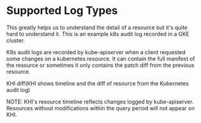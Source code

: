 # Supported Log Types

This greatly helps us to understand the detail of a resource but it's quite hard to understand it. This is an example k8s audit log recorded in a GKE cluster.

K8s audit logs are recorded by kube-apiserver when a client requested some changes on a kubernetes resource. It can contain the full manifest of the resource or sometimes it only contains the patch diff from the previous resource.

KHI diff(KHI shows timeline and the diff of resource from the Kubernetes audit log)

NOTE: KHI's resource timeline reflects changes logged by kube-apiserver. Resources without modifications within the query period will not appear on KHI.

